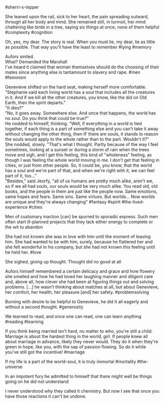 #sherri-s-tepper

She leaned upon the rail, sick to her heart, the pain spreading outward, through all her body and mind. She remained still, in turmoil, her mind chattering like birds in a tree, saying six things at once, none of them helpful
#complexity #cognition

Oh, yes, my dear. The story is real. When you must lie, my dear, lie as little as possible. That way you'll have the least to remember
#lying #memory 

Aufors smiled.  
What? Demanded the Marshall  
I've heard it claimed that woman themselves should do the choosing of their mates since anything else is tantamount to slavery and rape.
#men #feminism 

Genevieve shifted on the hard seat, making herself more comfortable. "Stephanie said each living world has a soul that includes all the creatures in it. And if we kill all the other creatures, you know, like the did on Old Earth, then the spirit departs."  
"It dies?"  
"No, it goes away. Somewhere else. And once that happens, the world has no soul. Do you think that could be true?"  
He nodded to himself, thinking. "Well, if everything in a world is tied together, if each thing is a part of something else and you can't take it away without changing the other thing, then IF there are souls, it stands to reason the souls would apply to the whole rather than to the part. Wouldn't it?"  
She nodded, slowly. "That's what I thought. Partly because of the way I feel sometimes, looking at a sunset or during a storm of rain when the trees move and sigh, and I get this feeling, this kind of "wholeness" feeling, as though I was feeling the whole world moving in me. I don't get that feeling in cities, or just from other people. So, it could be, you know, that the world has a soul and we're part of that, and when we're right with it, we can feel part of it, too..."  
"Besides," said Jeorfy, "all of us humans are pretty much alike, aren't we, so if we all had souls, our souls would be very much alike. You read old, old books, and the people in them are just like the people now. Same emotions, same hopes and fears. Same sins. Same virtues. But worlds... Now worlds are unique and they're always changing"
#fantasy #spirit #the-lived-experience #cities

Men of customary inaction \[can\] be spurred to sporadic express. Such men often start ill-planned projects that they lack either energy to complete or the wit to abandon

She had not known she was in love with him until the moment of leaving him. She had wanted to be with him, surely, because he flattered her and she felt wonderful in his company, but she had not known this feeling until he held her.
#love

She sighed, giving up thought. Thought did no good at all

Aufors himself remembered a certain delicacy and grace and how flowery she smelled and how he had loved her laughing manner and diligent care and, above all, how clever she had been at figuring things out and solving problems. \[...\] he wasn't thinking about matches at all, but about Genevieve, her comfort, her health, her pleasure \[and\] her safety.
#problemsolving 

Burning with desire to be helpful to Genevieve, he did it all eagerly and without a second thought.
#generosity 

We learned to read, and once one can read, one can learn anything
#reading #learning 

If you think being married isn't hard, no matter to who, you're still a child. Marriage is about the hardest thing in the world, girl. If people knew all about marriage in advance, likely they never would. They do it when they're green in hope, like you, with the sap of passion flowing. So do it while you've still got the incentive!
#marriage

If my life is a part of the world-soul, it is truly immortal
#mortality #the-universe 

In an impotent fury he admitted to himself that there might well be things going on he did not understand

I never understood why they called it chemistry. But now I see that once you have those reactions it can't be undone.